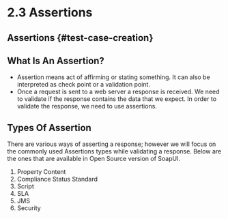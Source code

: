 # 2.3 Assertions

## Assertions {#test-case-creation}

## What Is An Assertion?

* Assertion means act of affirming or stating something. It can also be interpreted as check point or a validation point.
* Once a request is sent to a web server a response is received. We need to validate if the response contains the data that we expect. In order to validate the response, we need to use assertions.

## Types Of Assertion

There are various ways of asserting a response; however we will focus on the commonly used Assertions types while validating a response. Below are the ones that are available in Open Source version of SoapUI.

1. Property Content
2. Compliance Status Standard
3. Script
4. SLA
5. JMS
6. Security

